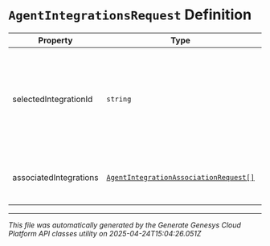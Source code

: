 # `AgentIntegrationsRequest` Definition

| Property | Type | Required | Description |
|----------|------|----------|-------------|
| selectedIntegrationId | `string` | No | The ID of the integration selected for the agent. If not set, no integration will be used for the agent |
| associatedIntegrations | [`AgentIntegrationAssociationRequest[]`](agentintegrationassociationrequest-definition.md) | Yes | The list of integrations associated with the agent |

---

*This file was automatically generated by the Generate Genesys Cloud Platform API classes utility on 2025-04-24T15:04:26.051Z*